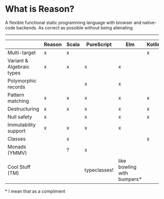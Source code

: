 # What is Reason?

A flexible functional static programming language with browser and native-code backends. As correct as possible without being alienating.

---

||Reason|Scala|PureScript|Elm|Kotlin|JavaScript|Clojure|TypeScript|
|---|---|---|---|---|---|---|---|---|
|Multi-target|x|x|||x||x||
|Variant & Algebraic types|x|x|x|x||||hack|
|Polymorphic records|||x|x||||x|
|Pattern matching|x|x|x|x|x||||
|Destructuring|x|x|x|x|x|x|x|x|
|Null safety|x||x|x|x|||x|
|Immutability support|x|x|x|x|||A+++ <3 <3||
|Classes||x|||x|x||x|
|Monads (YMMV)||?|x||||||
|Cool Stuff (TM)|||typeclasses!|like bowling with bumpers*|||rich hickey||

\* I mean that as a compliment


